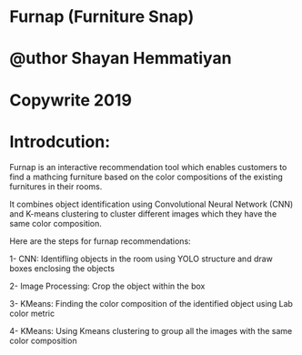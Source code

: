 # Furnap (Furniture Snap)
# @uthor Shayan Hemmatiyan
# Copywrite 2019

# Introdcution:
Furnap is an interactive recommendation tool which enables customers to find a mathcing furniture based on the color compositions of the existing furnitures in their rooms. 

It combines object identification using Convolutional Neural Network (CNN) and K-means clustering to cluster different images which they have the same color composition. 

Here are the steps for furnap recommendations:

1- CNN: Identifling objects in the room using YOLO structure and draw boxes enclosing the objects

2- Image Processing: Crop the object within the box

3- KMeans: Finding the color composition of the identified object using Lab color metric

4- KMeans: Using Kmeans clustering to group all the images with the same color composition






